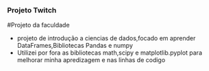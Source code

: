 ### Projeto Twitch

#Projeto da faculdade 
- projeto de introdução a ciencias de dados,focado em aprender DataFrames,Bibliotecas Pandas e numpy
- Utilizei por fora as bibliotecas math,scipy e matplotlib.pyplot para melhorar minha apredizagem e nas linhas de codigo
